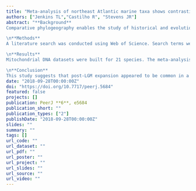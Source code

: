 ```yaml
---
title: "Meta-analysis of northeast Atlantic marine taxa shows contrasting phylogeographic patterns following post-LGM expansions"
authors: ["Jenkins TL","Castilho R", "Stevens JR"]
abstract: "**Background**
Comparative phylogeography enables the study of historical and evolutionary processes that have contributed to shaping patterns of contemporary genetic diversity across co-distributed species. In this study, we explored genetic structure and historical demography in a range of coastal marine species across the northeast Atlantic to assess whether there are commonalities in phylogeographic patterns across taxa and to evaluate whether the timings of population expansions were linked to the Last Glacial Maximum (LGM).

\n**Methods**
A literature search was conducted using Web of Science. Search terms were chosen to maximise the inclusion of articles reporting on population structure and phylogeography from the northeast Atlantic; titles and abstracts were screened to identify suitable articles within the scope of this study. Given the proven utility of mtDNA in comparative phylogeography and the availability of these data in the public domain, a meta-analysis was conducted using published mtDNA gene sequences. A standardised methodology was implemented to ensure that the genealogy and demographic history of all mtDNA datasets were reanalysed in a consistent and directly comparable manner.

\n**Results**
Mitochondrial DNA datasets were built for 21 species. The meta-analysis revealed significant population differentiation in 16 species and four main types of haplotype network were found, with haplotypes in some species unique to specific geographical locations. A signal of rapid expansion was detected in 16 species, whereas five species showed evidence of a stable population size. Corrected mutation rates indicated that the majority of expansions were estimated to have occurred after the earliest estimate for the LGM (∼26.5 Kyr), while few expansions were estimated to have pre-dated the LGM.

\n**Conclusion**
This study suggests that post-LGM expansion appeared to be common in a range of marine taxa, supporting the concept of rapid expansions after the LGM as the ice sheets started to retreat. However, despite the commonality of expansion patterns in many of these taxa, phylogeographic patterns appear to differ in the species included in this study. This suggests that species-specific evolutionary processes, as well as historical events, have likely influenced the distribution of genetic diversity of marine taxa in the northeast Atlantic."
date: "2018-09-28T00:00:00Z"
doi: "https://doi.org/10.7717/peerj.5684"
featured: false
projects: []
publication: PeerJ **6**, e5684
publication_short: ""
publication_types: ["2"]
publishDate: "2018-09-28T00:00:00Z"
slides: ""
summary: ""
tags: []
url_code: ""
url_dataset: ""
url_pdf: ""
url_poster: ""
url_project: ""
url_slides: ""
url_source: ""
url_video: ""
---
```


